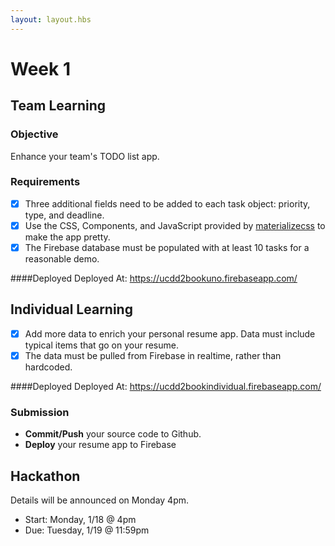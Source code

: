 ```yaml
---
layout: layout.hbs
---
```


# Week 1

## Team Learning

### Objective

Enhance your team's TODO list app.

### Requirements

* [x] Three additional fields need to be added to each task object: priority, type, and deadline.
* [x] Use the CSS, Components, and JavaScript provided by [materializecss](http://materializecss.com/) to make the app pretty.
* [x] The Firebase database must be populated with at least 10 tasks for a reasonable demo.

####Deployed
Deployed At: https://ucdd2bookuno.firebaseapp.com/

## Individual Learning

* [x] Add more data to enrich your personal resume app. Data must include typical items that go on your resume.
* [x] The data must be pulled from Firebase in realtime, rather than hardcoded.

####Deployed
Deployed At: https://ucdd2bookindividual.firebaseapp.com/

### Submission

* __Commit/Push__ your source code to Github.
* __Deploy__ your resume app to Firebase


## Hackathon

Details will be announced on Monday 4pm.

* Start: Monday, 1/18 @ 4pm
* Due: Tuesday, 1/19 @ 11:59pm


